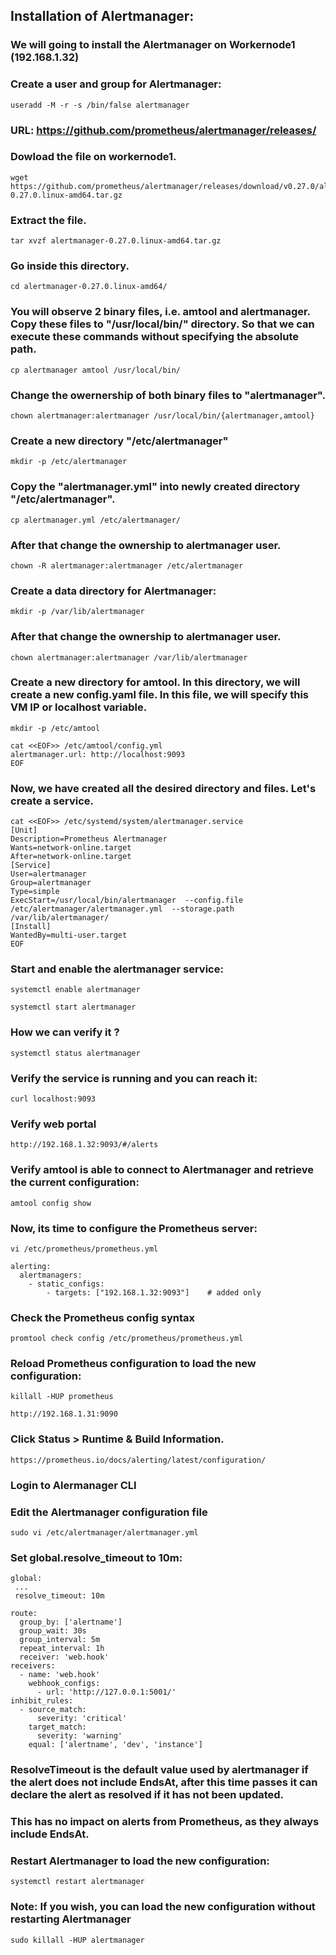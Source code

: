 ## Installation of Alertmanager:

### We will going to install the Alertmanager on Workernode1 (192.168.1.32)
### Create a user and group for Alertmanager:
```
useradd -M -r -s /bin/false alertmanager
```

###  URL: https://github.com/prometheus/alertmanager/releases/ 

### Dowload the file on workernode1.
```
wget https://github.com/prometheus/alertmanager/releases/download/v0.27.0/alertmanager-0.27.0.linux-amd64.tar.gz
```
### Extract the file.
```
tar xvzf alertmanager-0.27.0.linux-amd64.tar.gz 
```
### Go inside this directory.
```
cd alertmanager-0.27.0.linux-amd64/
```
### You will observe 2 binary files, i.e. amtool and alertmanager. Copy these files to "/usr/local/bin/" directory. So that we can execute these commands without specifying the absolute path.
```
cp alertmanager amtool /usr/local/bin/
```
### Change the owernership of both binary files to "alertmanager".
```
chown alertmanager:alertmanager /usr/local/bin/{alertmanager,amtool}
```
### Create a new directory "/etc/alertmanager"
```
mkdir -p /etc/alertmanager
```
### Copy the "alertmanager.yml" into newly created directory "/etc/alertmanager".
```
cp alertmanager.yml /etc/alertmanager/
```
### After that change the ownership to alertmanager user.
```
chown -R alertmanager:alertmanager /etc/alertmanager
```

### Create a data directory for Alertmanager:

```
mkdir -p /var/lib/alertmanager
```
### After that change the ownership to alertmanager user.
```
chown alertmanager:alertmanager /var/lib/alertmanager
```
### Create a new directory for amtool. In this directory, we will create a new config.yaml file. In this file, we will specify this VM IP or localhost variable.
```
mkdir -p /etc/amtool
```

```
cat <<EOF>> /etc/amtool/config.yml
alertmanager.url: http://localhost:9093
EOF
```
### Now, we have created all the desired directory and files. Let's create a service. 

```
cat <<EOF>> /etc/systemd/system/alertmanager.service
[Unit]
Description=Prometheus Alertmanager
Wants=network-online.target
After=network-online.target
[Service]
User=alertmanager
Group=alertmanager
Type=simple
ExecStart=/usr/local/bin/alertmanager  --config.file /etc/alertmanager/alertmanager.yml  --storage.path /var/lib/alertmanager/
[Install]
WantedBy=multi-user.target
EOF
```

### Start and enable the alertmanager service:

```
systemctl enable alertmanager
```

```
systemctl start alertmanager
```

### How we can verify it ?
```
systemctl status alertmanager
```
### Verify the service is running and you can reach it:

```
curl localhost:9093
```

### Verify web portal
```
http://192.168.1.32:9093/#/alerts
```


### Verify amtool is able to connect to Alertmanager and retrieve the current configuration:
```
amtool config show
```

### Now, its time to configure the Prometheus server:

```
vi /etc/prometheus/prometheus.yml
```

```
alerting:
  alertmanagers:
    - static_configs:
        - targets: ["192.168.1.32:9093"]    # added only
```

### Check the Prometheus config syntax
```
promtool check config /etc/prometheus/prometheus.yml
```
### Reload Prometheus configuration to load the new configuration:
```
killall -HUP prometheus
```

```
http://192.168.1.31:9090
```
### Click Status > Runtime & Build Information.

```
https://prometheus.io/docs/alerting/latest/configuration/
```


### Login to Alermanager CLI

### Edit the Alertmanager configuration file

```
sudo vi /etc/alertmanager/alertmanager.yml
```

### Set global.resolve_timeout to 10m:
```
global:
 ...
 resolve_timeout: 10m
```
```
route:
  group_by: ['alertname']
  group_wait: 30s
  group_interval: 5m
  repeat_interval: 1h
  receiver: 'web.hook'
receivers:
  - name: 'web.hook'
    webhook_configs:
      - url: 'http://127.0.0.1:5001/'
inhibit_rules:
  - source_match:
      severity: 'critical'
    target_match:
      severity: 'warning'
    equal: ['alertname', 'dev', 'instance']
```

### ResolveTimeout is the default value used by alertmanager if the alert does not include EndsAt, after this time passes it can declare the alert as resolved if it has not been updated.
### This has no impact on alerts from Prometheus, as they always include EndsAt.

### Restart Alertmanager to load the new configuration:
```
systemctl restart alertmanager
```

### Note: If you wish, you can load the new configuration without restarting Alertmanager
```
sudo killall -HUP alertmanager
```
